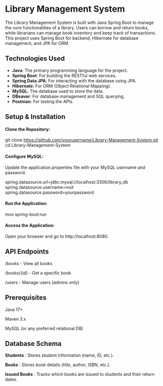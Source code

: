 
# Library Management System


The Library Management System is built with Java Spring Boot to manage the core functionalities of a library. Users can borrow and return books, while librarians can manage book inventory and keep track of transactions. This project uses Spring Boot for backend, Hibernate for database management, and JPA for ORM.


## Technologies Used

- **Java**: The primary programming language for the project.
- **Spring Boot**: For building the RESTful web services.
- **Spring Data JPA**: For interacting with the database using JPA.
- **Hibernate**: For ORM (Object Relational Mapping).
- **MySQL**: The database used to store the data.
- **DBeaver**: For database management and SQL querying.
- **Postman**: For testing the APIs.

## Setup & Installation

#### Clone the Repository:
git clone https://github.com/yourusername/Library-Management-System.git  
cd Library-Management-System

#### Configure MySQL:
Update the application.properties file with your MySQL username and password.

spring.datasource.url=jdbc:mysql://localhost:3306/library_db
spring.datasource.username=root
spring.datasource.password=yourpassword

#### Run the Application:
mvn spring-boot:run

#### Access the Application:
Open your browser and go to http://localhost:8080.


 

## API Endpoints

/books - View all books

/books/{id} - Get a specific book

/users - Manage users (admins only)
## Prerequisites

Java 17+

Maven 3.x

MySQL (or any preferred relational DB)
## Database Schema
 
**Students** : Stores student information (name, ID, etc.).

**Books** : Stores book details (title, author, ISBN, etc.).

**Issued Books** : Tracks which books are issued to students and their return dates.